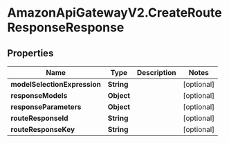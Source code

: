 # AmazonApiGatewayV2.CreateRouteResponseResponse

## Properties

Name | Type | Description | Notes
------------ | ------------- | ------------- | -------------
**modelSelectionExpression** | **String** |  | [optional] 
**responseModels** | **Object** |  | [optional] 
**responseParameters** | **Object** |  | [optional] 
**routeResponseId** | **String** |  | [optional] 
**routeResponseKey** | **String** |  | [optional] 


